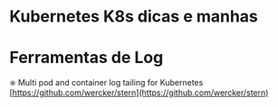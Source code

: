 # Kubernetes K8s dicas e manhas


# Ferramentas de Log


⎈ Multi pod and container log tailing for Kubernetes [https://github.com/wercker/stern](https://github.com/wercker/stern)
